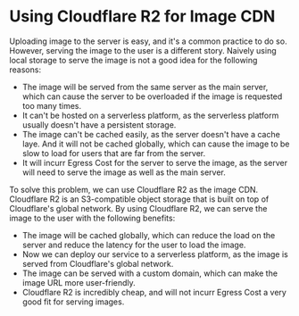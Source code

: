 # Using Cloudflare R2 for Image CDN
Uploading image to the server is easy, and it's a common practice to do so. However, serving the image to the user is a different story. Naively using local storage to serve the image is not a good idea for the following reasons:
- The image will be served from the same server as the main server, which can cause the server to be overloaded if the image is requested too many times.
- It can't be hosted on a serverless platform, as the serverless platform usually doesn't have a persistent storage.
- The image can't be cached easily, as the server doesn't have a cache laye. And it will not be cached globally, which can cause the image to be slow to load for users that are far from the server.
- It will incurr Egress Cost for the server to serve the image, as the server will need to serve the image as well as the main server.

To solve this problem, we can use Cloudflare R2 as the image CDN. Cloudflare R2 is an S3-compatible object storage that is built on top of Cloudflare's global network. By using Cloudflare R2, we can serve the image to the user with the following benefits:
- The image will be cached globally, which can reduce the load on the server and reduce the latency for the user to load the image.
- Now we can deploy our service to a serverless platform, as the image is served from Cloudflare's global network.
- The image can be served with a custom domain, which can make the image URL more user-friendly.
- Cloudflare R2 is incredibly cheap, and will not incurr Egress Cost a very good fit for serving images. 
